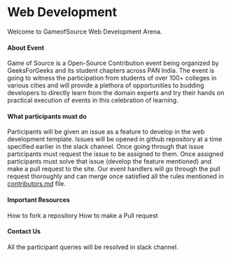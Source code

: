 # Web Development 
Welcome to GameofSource Web Development Arena.
<h4>About Event</h4>
Game of Source is a Open-Source Contribution event being organized by GeeksForGeeks and its student chapters across PAN India. 
The event is going to witness the participation from students of over 100+ colleges in various cities and will provide a plethora of opportunities to budding developers to directly learn from the domain experts and try their hands on practical execution of events in this celebration of learning.

<h4>What participants must do</h4>
Participants will be given an issue as a feature to develop in the web development template. Issues will be opened in github repository at a time specified earlier in the slack channel. Once going through that issue participants must request the issue to be assigned to them. Once assigned participants must solve that issue (develop the feature mentioned) and make a pull request to the site. Our event handlers will go through the pull request thoroughly and can merge once satisfied all the rules mentioned in <a href="#">contributors.md</a> file.

<h4>Important Resources</h4>
How to fork a repository
How to make a Pull request

<h4>Contact Us</h4>
All the participant queries will be resolved in slack channel.
